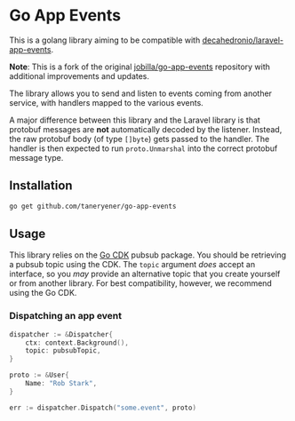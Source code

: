 # Go App Events

This is a golang library aiming to be compatible with [decahedronio/laravel-app-events](https://github.com/decahedronio/laravel-app-events).

**Note**: This is a fork of the original [jobilla/go-app-events](https://github.com/jobilla/go-app-events) repository with additional improvements and updates.

The library allows you to send and listen to events coming from another service, with handlers
mapped to the various events.

A major difference between this library and the Laravel library is that protobuf messages
are **not** automatically decoded by the listener. Instead, the raw protobuf body (of type `[]byte`)
gets passed to the handler. The handler is then expected to run `proto.Unmarshal` into
the correct protobuf message type.

## Installation
```bash
go get github.com/taneryener/go-app-events
```

## Usage

This library relies on the [Go CDK](https://gocloud.dev) pubsub package. You should be
retrieving a pubsub topic using the CDK. The `topic` argument _does_ accept an interface,
so you _may_ provide an alternative topic that you create yourself or from another library.
For best compatibility, however, we recommend using the Go CDK.

### Dispatching an app event

```go
dispatcher := &Dispatcher{
    ctx: context.Background(),
    topic: pubsubTopic,
}

proto := &User{
    Name: "Rob Stark",
}

err := dispatcher.Dispatch("some.event", proto)
```
